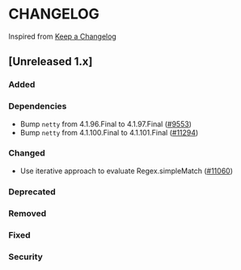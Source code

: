 # CHANGELOG
Inspired from [Keep a Changelog](https://keepachangelog.com/en/1.0.0/)

## [Unreleased 1.x]
### Added
### Dependencies
- Bump `netty` from 4.1.96.Final to 4.1.97.Final ([#9553](https://github.com/opensearch-project/OpenSearch/pull/9553))
- Bump `netty` from 4.1.100.Final to 4.1.101.Final ([#11294](https://github.com/opensearch-project/OpenSearch/pull/11294))

### Changed
- Use iterative approach to evaluate Regex.simpleMatch ([#11060](https://github.com/opensearch-project/OpenSearch/pull/11060))

### Deprecated
### Removed
### Fixed
### Security

[Unreleased]: https://github.com/opensearch-project/OpenSearch/compare/1.3.12...HEAD

